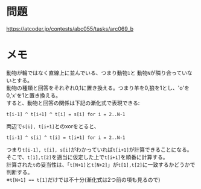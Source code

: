 # 問題

https://atcoder.jp/contests/abc055/tasks/arc069_b

# メモ

動物が輪ではなく直線上に並んでいる、つまり動物`1`と 動物`N`が隣り合っていないとする。\
動物の種類と回答をそれぞれ0,1に置き換える。つまり羊を0,狼を1とし、'o'を0,'x'を1と置き換える。\
すると、動物と回答の関係は下記の漸化式で表現できる:

`t[i-1] ^ t[i+1] ^ t[i] = s[i] for i = 2..N-1`

両辺で`s[i], t[i+1]`とのxorをとると、

`t[i-1] ^ s[i] ^ t[i] = t[i+1] for i = 2..N-1`

つまり`t[i-1], t[i], s[i]`がわかっていれば`t[i+1]`が計算できることになる。\
そこで、`t[1],t[2]`を適当に仮定した上で`t[i+1]`を順番に計算する。\
計算された`t`の妥当性は、「`t[N+1]`と`t[N+2]`」が`t[1],t[2]`に一致するかどうかで判断する。\
※`t[N+1] == t[1]`だけでは不十分(漸化式は2つ前の項も見るので)
